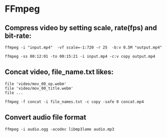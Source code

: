 # FFmpeg

## Compress video by setting scale, rate(fps) and bit-rate:
```
ffmpeg -i "input.mp4"  -vf scale=-1:720 -r 25  -b:v 0.5M "output.mp4"

ffmpeg -ss 00:12:01 -to 00:15:21 -i input.mp4 -c:v copy output.mp4
```

## Concat video, file_name.txt likes:
```
file 'video/mov_00_op.webm'
file 'video/mov_00_title.webm'
file ...
```
```
ffmpeg -f concat -i file_names.txt -c copy -safe 0 concat.mp4
```

## Convert audio file format
```
ffmpeg -i audio.ogg -acodec libmp3lame audio.mp3
```